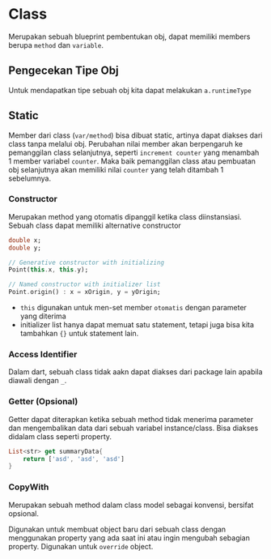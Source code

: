 # Class

Merupakan sebuah blueprint pembentukan obj, dapat memiliki members berupa `method` dan `variable`.

## Pengecekan Tipe Obj

Untuk mendapatkan tipe sebuah obj kita dapat melakukan `a.runtimeType`

## Static

Member dari class (`var/method`) bisa dibuat static, artinya dapat diakses dari class tanpa melalui obj. Perubahan nilai member akan berpengaruh ke pemanggilan class selanjutnya, seperti `increment counter` yang menambah 1 member variabel `counter`. Maka baik pemanggilan class atau pembuatan obj selanjutnya akan memiliki nilai `counter` yang telah ditambah 1 sebelumnya.

### Constructor

Merupakan method yang otomatis dipanggil ketika class diinstansiasi. Sebuah class dapat memiliki alternative constructor

```dart
double x;
double y;

// Generative constructor with initializing
Point(this.x, this.y);

// Named constructor with initializer list
Point.origin() : x = xOrigin, y = yOrigin;
```

- `this` digunakan untuk men-set member `otomatis` dengan parameter yang diterima
- initializer list hanya dapat memuat satu statement, tetapi juga bisa kita tambahkan `{}` untuk statement lain.

### Access Identifier

Dalam dart, sebuah class tidak aakn dapat diakses dari package lain apabila diawali dengan `_`.

### Getter (Opsional)

Getter dapat diterapkan ketika sebuah method tidak menerima parameter dan mengembalikan data dari sebuah variabel instance/class. Bisa diakses didalam class seperti property.

```dart
List<str> get summaryData{
    return ['asd', 'asd', 'asd'] 
}
```

### CopyWith

Merupakan sebuah method dalam class model sebagai konvensi, bersifat opsional.

Digunakan untuk membuat object baru dari sebuah class dengan menggunakan property yang ada saat ini atau ingin mengubah sebagian property. Digunakan untuk `override` object.
